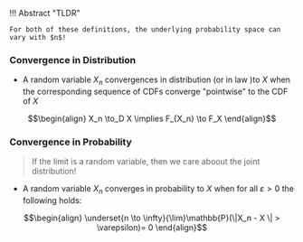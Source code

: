 !!! Abstract "TLDR"

    For both of these definitions, the underlying probability space can vary with $n$!

### **Convergence in Distribution**

- A random variable $X_n$ convergences in distribution (or in law )to $X$ when the corresponding sequence of CDFs converge "pointwise" to the CDF
of $X$

$$\begin{align}
X_n \to_D X \implies F_{X_n} \to F_X 
\end{align}$$

### **Convergence in Probability**

> If the limit is a random variable, then we care aboout the joint distribution!

- A random variable $X_n$ converges in probability to $X$ when for all $\varepsilon > 0$ the following holds:

$$\begin{align}
\underset{n \to \infty}{\lim}\mathbb{P}(\|X_n - X \| > \varepsilon)= 0
\end{align}$$




